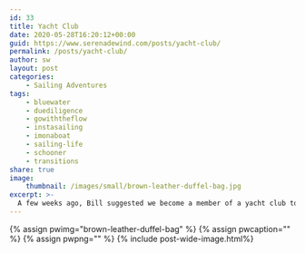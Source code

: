 ```yaml
---
id: 33
title: Yacht Club
date: 2020-05-28T16:20:12+00:00
guid: https://www.serenadewind.com/posts/yacht-club/
permalink: /posts/yacht-club/
author: sw
layout: post
categories:
    - Sailing Adventures
tags:
    - bluewater
    - duediligence
    - gowiththeflow
    - instasailing
    - imonaboat
    - sailing-life
    - schooner
    - transitions
share: true
image:
    thumbnail: /images/small/brown-leather-duffel-bag.jpg 
excerpt: >-
  A few weeks ago, Bill suggested we become a member of a yacht club to cut down on our cruising expenses. The image that I conjure up when someone mentions yacht clubs is an elitist club. However, we have come to learn that they come in all shapes and sizes. 
---
```

{% assign pwimg="brown-leather-duffel-bag" %}
{% assign pwcaption="" %}
{% assign pwpng="" %}
{% include post-wide-image.html%}
